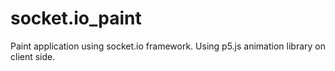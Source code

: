 # socket.io_paint
Paint application using socket.io framework.
Using p5.js animation library on client side.
